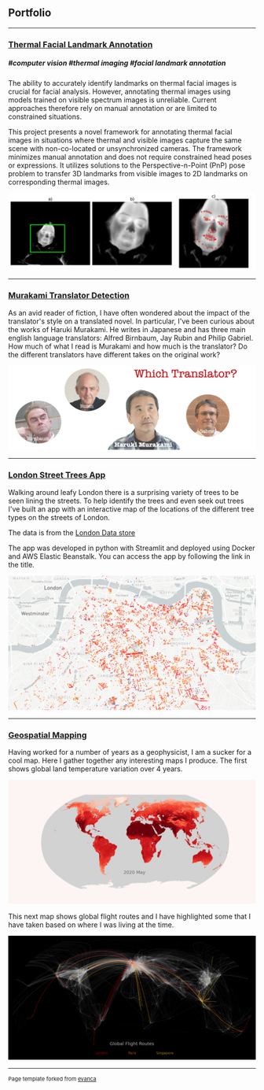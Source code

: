 ## Portfolio

---
### [Thermal Facial Landmark Annotation](https://github.com/steven-mcdonald/thermal_facial_landmarks/blob/main/README.md)

##### *\#computer vision \#thermal imaging \#facial landmark annotation*

The ability to accurately identify landmarks on thermal facial images is crucial for facial analysis. However, annotating thermal images using models trained on visible spectrum images is unreliable. Current approaches therefore rely on manual annotation or are limited to constrained situations.

This project presents a novel framework for annotating thermal facial images in situations where thermal and visible images capture the same scene with non-co-located or unsynchronized cameras. The framework minimizes manual annotation and does not require constrained head poses or expressions. It utilizes solutions to the Perspective-n-Point (PnP) pose problem to transfer 3D landmarks from visible images to 2D landmarks on corresponding thermal images.

<img src="images/resize_example.png?raw=true"/>

---
### [Murakami Translator Detection](https://medium.com/towards-data-science/which-translator-870bae18f3bf)

As an avid reader of fiction, I have often wondered about the impact of the translator's style on a translated novel. In particular, I've been curious about the works of Haruki Murakami. He writes in Japanese and has three main english language translators: Alfred Birnbaum, Jay Rubin and Philip Gabriel. How much of what I read is Murakami and how much is the translator? Do the different translators have different takes on the original work?

<img src="images/Murakami_Title_Image.png?raw=true"/>

---
### [London Street Trees App](http://londonstreettrees-env-1.eba-xdmgcbk6.eu-west-2.elasticbeanstalk.com/)

Walking around leafy London there is a surprising variety of trees to be seen lining the streets. To help identify the trees and even seek out trees I've built an app with an interactive map of the locations of the different tree types on the streets of London.

The data is from the [London Data store](https://data.london.gov.uk/dataset/local-authority-maintained-trees)

The app was developed in python with Streamlit and deployed using Docker and AWS Elastic Beanstalk.
You can access the app by following the link in the title.

<img src="images/street_trees_map.png?raw=true"/>

---
### [Geospatial Mapping](https://github.com/steven-mcdonald/geospatial-mapping)

Having worked for a number of years as a geophysicist, I am a sucker for a cool map. Here I gather together any interesting maps I produce. The first shows global land temperature variation over 4 years. 

<img src="images/surface_temp.gif?raw=true"/>

This next map shows global flight routes and I have highlighted some that I have taken based on where I was living at the time.

<img src="images/air_sel.png?raw=true"/>



---
<p style="font-size:11px">Page template forked from <a href="https://github.com/evanca/quick-portfolio">evanca</a></p>
<!-- Remove above link if you don't want to attibute -->
